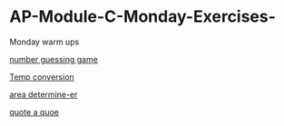 # AP-Module-C-Monday-Exercises-
Monday warm ups


[number guessing game](https://repl.it/@RSCharles/Number-guessing-game)

[Temp conversion](https://repl.it/@RSCharles/tempConv)

[area determine-er](https://repl.it/@RSCharles/area)

[quote a quoe](https://repl.it/@RSCharles/quote-a-quote)
